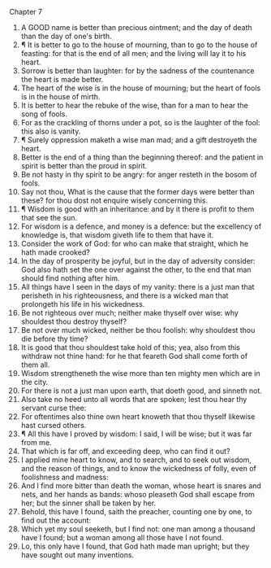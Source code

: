

Chapter 7

1. A GOOD name is better than precious ointment; and the day of death than the day of one's birth.
2. ¶ It is better to go to the house of mourning, than to go to the house of feasting: for that is the end of all men; and the living will lay it to his heart.
3. Sorrow is better than laughter: for by the sadness of the countenance the heart is made better.
4. The heart of the wise is in the house of mourning; but the heart of fools is in the house of mirth.
5. It is better to hear the rebuke of the wise, than for a man to hear the song of fools.
6. For as the crackling of thorns under a pot, so is the laughter of the fool: this also is vanity.
7. ¶ Surely oppression maketh a wise man mad; and a gift destroyeth the heart.
8. Better is the end of a thing than the beginning thereof: and the patient in spirit is better than the proud in spirit.
9. Be not hasty in thy spirit to be angry: for anger resteth in the bosom of fools.
10. Say not thou, What is the cause that the former days were better than these?  for thou dost not enquire wisely concerning this.
11. ¶ Wisdom is good with an inheritance: and by it there is profit to them that see the sun.
12. For wisdom is a defence, and money is a defence: but the excellency of knowledge is, that wisdom giveth life to them that have it.
13. Consider the work of God: for who can make that straight, which he hath made crooked?
14. In the day of prosperity be joyful, but in the day of adversity consider: God also hath set the one over against the other, to the end that man should find nothing after him.
15. All things have I seen in the days of my vanity: there is a just man that perisheth in his righteousness, and there is a wicked man that prolongeth his life in his wickedness.
16. Be not righteous over much; neither make thyself over wise: why shouldest thou destroy thyself?
17. Be not over much wicked, neither be thou foolish: why shouldest thou die before thy time?
18. It is good that thou shouldest take hold of this; yea, also from this withdraw not thine hand: for he that feareth God shall come forth of them all.
19. Wisdom strengtheneth the wise more than ten mighty men which are in the city.
20. For there is not a just man upon earth, that doeth good, and sinneth not.
21. Also take no heed unto all words that are spoken; lest thou hear thy servant curse thee:
22. For oftentimes also thine own heart knoweth that thou thyself likewise hast cursed others.
23. ¶ All this have I proved by wisdom: I said, I will be wise; but it was far from me.
24. That which is far off, and exceeding deep, who can find it out?
25. I applied mine heart to know, and to search, and to seek out wisdom, and the reason of things, and to know the wickedness of folly, even of foolishness and madness:
26. And I find more bitter than death the woman, whose heart is snares and nets, and her hands as bands: whoso pleaseth God shall escape from her; but the sinner shall be taken by her.
27. Behold, this have I found, saith the preacher, counting one by one, to find out the account:
28. Which yet my soul seeketh, but I find not: one man among a thousand have I found; but a woman among all those have I not found.
29. Lo, this only have I found, that God hath made man upright; but they have sought out many inventions.
